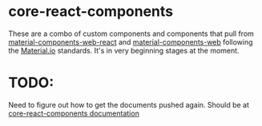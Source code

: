 # core-react-components
These are a combo of custom components and components that pull from [material-components-web-react](https://github.com/material-components/material-components-web-react) and [material-components-web](https://github.com/material-components/material-components-web/) following the [Material.io](https://material.io/) standards. It's in very beginning stages at the moment.

# TODO:
Need to figure out how to get the documents pushed again. Should be at [core-react-components documentation](https://bruqui.github.io/core-react-components)
